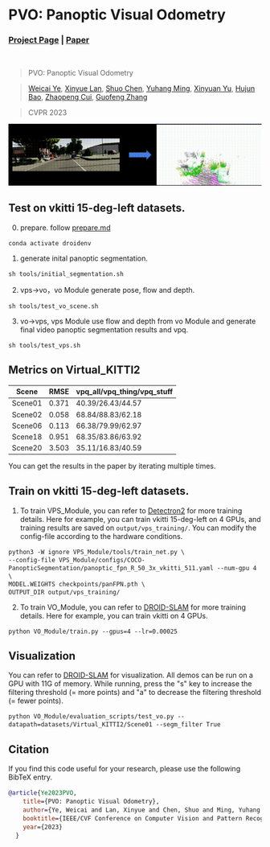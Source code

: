 # PVO: Panoptic Visual Odometry
### [Project Page](https://zju3dv.github.io/pvo/) | [Paper](https://arxiv.org/abs/2207.01610)
<br/>

> PVO: Panoptic Visual Odometry  

> [Weicai Ye](https://ywcmaike.github.io/), [Xinyue Lan](https://github.com/siyisan), [Shuo Chen](https://github.com/Eric3778), [Yuhang Ming](https://github.com/YuhangMing), [Xinyuan Yu](https://github.com/RickyYXY), [Hujun Bao](http://www.cad.zju.edu.cn/home/bao/), [Zhaopeng Cui](https://zhpcui.github.io/), [Guofeng Zhang](http://www.cad.zju.edu.cn/home/gfzhang)

> CVPR 2023

![demo_vid](assets/pvo_teaser.gif)

## Test on vkitti 15-deg-left datasets.
0) prepare.
follow [prepare.md](prepare.md)
```
conda activate droidenv
```

1) generate inital panoptic segmentation.
```
sh tools/initial_segmentation.sh  
```

2) vps->vo，vo Module generate pose, flow and depth.
```
sh tools/test_vo_scene.sh  
```

3) vo->vps, vps Module use flow and depth from vo Module and generate final video panoptic segmentation results and vpq.
```
sh tools/test_vps.sh  
```

## Metrics on Virtual_KITTI2
|Scene|RMSE|vpq_all/vpq_thing/vpq_stuff|
|-----|----|---------------------------|
|Scene01|0.371|40.39/26.43/44.57|
|Scene02|0.058|68.84/88.83/62.18|
|Scene06|0.113|66.38/79.99/62.97|
|Scene18|0.951|68.35/83.86/63.92|
|Scene20|3.503|35.11/16.83/40.59|

You can get the results in the paper by iterating multiple times.

## Train on vkitti 15-deg-left datasets.
1)  To train VPS_Module, you can refer to [Detectron2](https://detectron2.readthedocs.io/en/latest/tutorials/getting_started.html) for more training details.
Here for example, you can train  vkitti 15-deg-left on 4 GPUs, and training results are saved on `output/vps_training/`. You can modify the config-file according to the hardware conditions.
```
python3 -W ignore VPS_Module/tools/train_net.py \
--config-file VPS_Module/configs/COCO-PanopticSegmentation/panoptic_fpn_R_50_3x_vkitti_511.yaml --num-gpu 4 \
MODEL.WEIGHTS checkpoints/panFPN.pth \
OUTPUT_DIR output/vps_training/
```

2) To train VO_Module, you can refer to [DROID-SLAM](https://github.com/princeton-vl/DROID-SLAM) for more training details.
Here for example, you can train vkitti on 4 GPUs.
```
python VO_Module/train.py --gpus=4 --lr=0.00025
```

## Visualization
You can refer to [DROID-SLAM](https://github.com/princeton-vl/DROID-SLAM) for visualization.
All demos can be run on a GPU with 11G of memory. While running, press the "s" key to increase the filtering threshold (= more points) and "a" to decrease the filtering threshold (= fewer points).
```
python VO_Module/evaluation_scripts/test_vo.py --datapath=datasets/Virtual_KITTI2/Scene01 --segm_filter True 
```

## Citation

If you find this code useful for your research, please use the following BibTeX entry.

```bibtex
@article{Ye2023PVO,
    title={PVO: Panoptic Visual Odometry},
    author={Ye, Weicai and Lan, Xinyue and Chen, Shuo and Ming, Yuhang and Yu, Xinyuan and Bao, Hujun and Cui, Zhaopeng and Zhang, Guofeng},
    booktitle={IEEE/CVF Conference on Computer Vision and Pattern Recognition (CVPR)}, 
    year={2023}
  }

```
